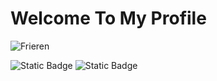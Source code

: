 # Welcome To My Profile

![Frieren](https://i.pinimg.com/originals/ef/99/2e/ef992ea6042c7e28ca3703e26c5b8345.gif)

<img alt="Static Badge" src="https://img.shields.io/badge/C-blue?logo=%3Csvg%20role%3D%22img%22%20viewBox%3D%220%200%2024%2024%22%20xmlns%3D%22http%3A%2F%2Fwww.w3.org%2F2000%2Fsvg%22%3E%3Ctitle%3EC%3C%2Ftitle%3E%3Cpath%20d%3D%22M16.5921%209.1962s-.354-3.298-3.627-3.39c-3.2741-.09-4.9552%202.474-4.9552%206.14%200%203.6651%201.858%206.5972%205.0451%206.5972%203.184%200%203.5381-3.665%203.5381-3.665l6.1041.365s.36%203.31-2.196%205.836c-2.552%202.5241-5.6901%202.9371-7.8762%202.9201-2.19-.017-5.2261.034-8.1602-2.97-2.938-3.0101-3.436-5.9302-3.436-8.8002%200-2.8701.556-6.6702%204.047-9.5502C7.444.72%209.849%200%2012.254%200c10.0422%200%2010.7172%209.2602%2010.7172%209.2602z%22%2F%3E%3C%2Fsvg%3E">
<img alt="Static Badge" src="https://img.shields.io/badge/C%2B%2B-purple?logo=%3Csvg%20role%3D%22img%22%20viewBox%3D%220%200%2024%2024%22%20xmlns%3D%22http%3A%2F%2Fwww.w3.org%2F2000%2Fsvg%22%3E%3Ctitle%3EC%2B%2B%3C%2Ftitle%3E%3Cpath%20d%3D%22M22.394%206c-.167-.29-.398-.543-.652-.69L12.926.22c-.509-.294-1.34-.294-1.848%200L2.26%205.31c-.508.293-.923%201.013-.923%201.6v10.18c0%20.294.104.62.271.91.167.29.398.543.652.69l8.816%205.09c.508.293%201.34.293%201.848%200l8.816-5.09c.254-.147.485-.4.652-.69.167-.29.27-.616.27-.91V6.91c.003-.294-.1-.62-.268-.91zM12%2019.11c-3.92%200-7.109-3.19-7.109-7.11%200-3.92%203.19-7.11%207.11-7.11a7.133%207.133%200%20016.156%203.553l-3.076%201.78a3.567%203.567%200%2000-3.08-1.78A3.56%203.56%200%20008.444%2012%203.56%203.56%200%200012%2015.555a3.57%203.57%200%20003.08-1.778l3.078%201.78A7.135%207.135%200%200112%2019.11zm7.11-6.715h-.79v.79h-.79v-.79h-.79v-.79h.79v-.79h.79v.79h.79zm2.962%200h-.79v.79h-.79v-.79h-.79v-.79h.79v-.79h.79v.79h.79z%22%2F%3E%3C%2Fsvg%3E">
